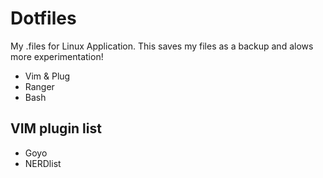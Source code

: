# Dotfiles
My .files for Linux Application. This saves my files as a backup and alows more experimentation!

+ Vim & Plug
+ Ranger
+ Bash

## VIM plugin list

+ Goyo
+ NERDlist 
